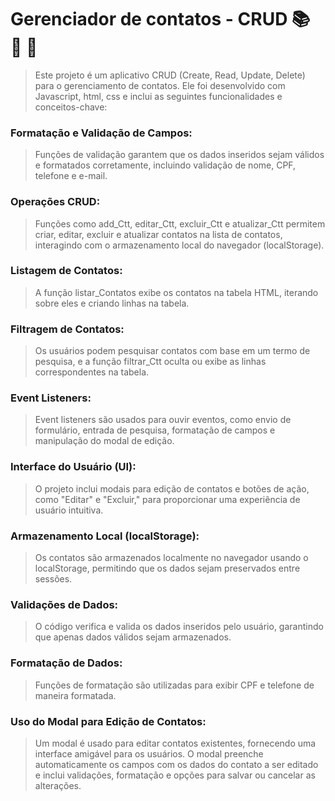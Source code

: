 # Gerenciador de contatos - CRUD 📚 🚀 🎯

> Este projeto é um aplicativo CRUD (Create, Read, Update, Delete) para o gerenciamento de contatos. Ele foi desenvolvido com Javascript, html, css e inclui as seguintes funcionalidades e conceitos-chave:

### Formatação e Validação de Campos: 
> Funções de validação garantem que os dados inseridos sejam válidos e formatados corretamente, incluindo validação de nome, CPF, telefone e e-mail.

### Operações CRUD: 
> Funções como add_Ctt, editar_Ctt, excluir_Ctt e atualizar_Ctt permitem criar, editar, excluir e atualizar contatos na lista de contatos, interagindo com o armazenamento local do navegador (localStorage).

### Listagem de Contatos: 
> A função listar_Contatos exibe os contatos na tabela HTML, iterando sobre eles e criando linhas na tabela.

### Filtragem de Contatos: 
> Os usuários podem pesquisar contatos com base em um termo de pesquisa, e a função filtrar_Ctt oculta ou exibe as linhas correspondentes na tabela.

### Event Listeners: 
> Event listeners são usados para ouvir eventos, como envio de formulário, entrada de pesquisa, formatação de campos e manipulação do modal de edição.

### Interface do Usuário (UI): 
>O projeto inclui modais para edição de contatos e botões de ação, como "Editar" e "Excluir," para proporcionar uma experiência de usuário intuitiva.

### Armazenamento Local (localStorage): 
> Os contatos são armazenados localmente no navegador usando o localStorage, permitindo que os dados sejam preservados entre sessões.

### Validações de Dados: 
> O código verifica e valida os dados inseridos pelo usuário, garantindo que apenas dados válidos sejam armazenados.

### Formatação de Dados: 
> Funções de formatação são utilizadas para exibir CPF e telefone de maneira formatada.

### Uso do Modal para Edição de Contatos: 
> Um modal é usado para editar contatos existentes, fornecendo uma interface amigável para os usuários. O modal preenche automaticamente os campos com os dados do contato a ser editado e inclui validações, formatação e opções para salvar ou cancelar as alterações.
